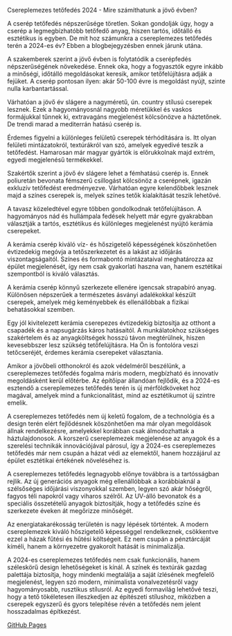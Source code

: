 Csereplemezes tetőfedés 2024 - Mire számíthatunk a jövő évben?

A cserép tetőfedés népszerűsége töretlen. Sokan gondolják úgy, hogy a cserép a legmegbízhatóbb tetőfedő anyag, hiszen tartós, időtálló és esztétikus is egyben. De mit hoz számunkra a csereplemezes tetőfedés terén a 2024-es év? Ebben a blogbejegyzésben ennek járunk utána.

A szakemberek szerint a jövő évben is folytatódik a cserépfedés népszerűségének növekedése. Ennek oka, hogy a fogyasztók egyre inkább a minőségi, időtálló megoldásokat keresik, amikor tetőfelújításra adják a fejüket. A cserép pontosan ilyen: akár 50-100 évre is megoldást nyújt, szinte nulla karbantartással.

Várhatóan a jövő év slágere a nagyméretű, ún. country stílusú cserepek lesznek. Ezek a hagyományosnál nagyobb méretükkel és vaskos formájukkal tűnnek ki, extravagáns megjelenést kölcsönözve a háztetőnek. De trendi marad a mediterrán hatású cserép is.

Érdemes figyelni a különleges felületű cserepek térhódítására is. Itt olyan felületi mintázatokról, textúrákról van szó, amelyek egyedivé teszik a tetőfedést. Hamarosan már magyar gyártók is előrukkolnak majd extrém, egyedi megjelenésű termékekkel.

Szakértők szerint a jövő év slágere lehet a fémhatású cserép is. Ennek poliuretán bevonata fémszerű csillogást kölcsönöz a cserépnek, igazán exkluzív tetőfedést eredményezve. Várhatóan egyre kelendőbbek lesznek majd a színes cserepek is, melyek színes tetők kialakítását teszik lehetővé.

A tavasz közeledtével egyre többen gondolkodnak tetőfelújításon. A hagyományos nád és hullámpala fedések helyett már egyre gyakrabban választják a tartós, esztétikus és különleges megjelenést nyújtó kerámia cserepeket.

A kerámia cserép kiváló víz- és hőszigetelő képességének köszönhetően évtizedekig megóvja a tetőszerkezetet és a lakást az időjárás viszontagságaitól. Színes és formabontó mintázataival meghatározza az épület megjelenését, így nem csak gyakorlati haszna van, hanem esztétikai szempontból is kiváló választás.

A kerámia cserép könnyű szerkezete ellenére igencsak strapabíró anyag. Különösen népszerűek a természetes ásványi adalékokkal készült cserepek, amelyek még keményebbek és ellenállóbbak a fizikai behatásokkal szemben.

Egy jól kivitelezett kerámia cserepezes évtizedekig biztosítja az otthont a csapadék és a napsugárzás káros hatásaitól. A munkálatokhoz szükséges szakértelem és az anyagköltségek hosszú távon megtérülnek, hiszen kevesebbszer lesz szükség tetőfelújításra. Ha Ön is fontolóra veszi tetőcseréjét, érdemes kerámia cserepeket választania.

Amikor a jövőbeli otthonokról és azok védelméről beszélünk, a csereplemezes tetőfedés fogalma máris modern, megbízható és innovatív megoldásként kerül előtérbe. Az építőipar állandóan fejlődik, és a 2024-es esztendő a csereplemezes tetőfedés terén is új mérföldköveket hoz magával, amelyek mind a funkcionalitást, mind az esztétikumot új szintre emelik.

A csereplemezes tetőfedés nem új keletű fogalom, de a technológia és a design terén elért fejlődésnek köszönhetően ma már olyan megoldások állnak rendelkezésre, amelyekkel korábban csak álmodozhattak a háztulajdonosok. A korszerű csereplemezek megjelenése az anyagok és a szerelési technikák innovációjával párosul, így a 2024-es csereplemezes tetőfedés már nem csupán a házat védi az elemektől, hanem hozzájárul az épület esztétikai értékének növeléséhez is.

A csereplemezes tetőfedés legnagyobb előnye továbbra is a tartósságban rejlik. Az új generációs anyagok még ellenállóbbak a korábbiaknál a szélsőséges időjárási viszonyokkal szemben, legyen szó akár hőségről, fagyos téli napokról vagy viharos szélről. Az UV-álló bevonatok és a speciális összetételű anyagok biztosítják, hogy a tetőfedés színe és szerkezete éveken át megőrizze minőségét.

Az energiatakarékosság területén is nagy lépések történtek. A modern csereplemezek kiváló hőszigetelő képességgel rendelkeznek, csökkentve ezzel a házak fűtési és hűtési költségeit. Ez nem csupán a pénztárcáját kíméli, hanem a környezetre gyakorolt hatását is minimalizálja.

A 2024-es csereplemezes tetőfedés nem csak funkcionális, hanem széleskörű design lehetőségeket is kínál. A színek és textúrák gazdag palettája biztosítja, hogy mindenki megtalálja a saját ízlésének megfelelő megjelenést, legyen szó modern, minimalista vonalvezetésről vagy hagyományosabb, rusztikus stílusról. Az egyedi formavilág lehetővé teszi, hogy a tető tökéletesen illeszkedjen az építészeti stílushoz, miközben a cserepek egyszerű és gyors telepítése révén a tetőfedés nem jelent hosszadalmas építkezést.

[GitHub Pages](https://pages.github.com/)
